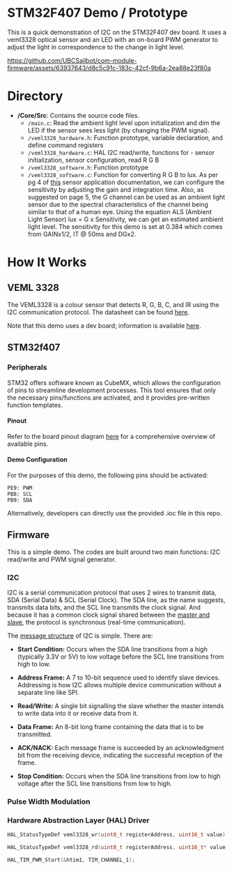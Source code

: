 # STM32F407 Demo / Prototype
This is a quick demonstration of I2C on the STM32F407 dev board. It uses a veml3328 optical sensor and an LED with an on-board PWM generator to adjust the light in correspondence to the change in light level.

https://github.com/UBCSailbot/com-module-firmware/assets/63937643/d8c5c91c-183c-42cf-9b6a-2ea88e23f80a

# Directory
- **/Core/Src**: Contains the source code files.
  - `/main.c`: Read the ambient light level upon initialization and dim the LED if the sensor sees less light (by changing the PWM signal).
  - `/veml3328_hardware.h`: Function prototype, variable declaration, and define command registers 
  - `/veml3328_hardware.c`: HAL I2C read/write, functions for - sensor initialization, sensor configuration, read R G B
  - `/veml3328_software.h`: Function prototype
  - `/veml3328_software.c`: Function for converting R G B to lux. As per pg 4 of [this](https://www.vishay.com/docs/80010/designingveml3328.pdf) sensor application documentation, we can configure the sensitivity by adjusting the gain and integration time. Also, as suggested on page 5, the G channel can be used as an ambient light sensor due to the spectral characteristics of the channel being similar to that of a human eye. Using the equation ALS (Ambient Light Sensor) lux = G x Sensitivity, we can get an estimated ambient light level. The sensitivity for this demo is set at 0.384 which comes from GAINx1/2, IT @ 50ms and DGx2. 

# How It Works
## VEML 3328
The VEML3328 is a colour sensor that detects R, G, B, C, and IR using the I2C communication protocol. The datasheet can be found [here](https://www.vishay.com/docs/84968/veml3328.pdf).

Note that this demo uses a dev board; information is available [here](https://www.mikroe.com/color-10-click).

## STM32f407
### Peripherals 
STM32 offers software known as CubeMX, which allows the configuration of pins to streamline development processes. This tool ensures that only the necessary pins/functions are activated, and it provides pre-written function templates.

#### Pinout
Refer to the board pinout diagram [here](https://microcontrollerslab.com/wp-content/uploads/2019/12/stm32f4-discovery-pinout.png) for a comprehensive overview of available pins.

#### Demo Configuration
For the purposes of this demo, the following pins should be activated:

    PE9: PWM
    PB8: SCL
    PB9: SDA

Alternatively, developers can directly use the provided .ioc file in this repo.

## Firmware
This is a simple demo. The codes are built around two main functions: I2C read/write and PWM signal generator.

### I2C
I2C is a serial communication protocol that uses 2 wires to transmit data, SDA (Serial Data) & SCL (Serial Clock). The SDA line, as the name suggests, transmits data bits, and the SCL line transmits the clock signal. And because it has a common clock signal shared between the [master and slave](https://www.circuitbasics.com/wp-content/uploads/2016/01/Introduction-to-I2C-Single-Master-Single-Slave.png), the protocol is synchronous (real-time communication). 

The [message structure](https://www.circuitbasics.com/wp-content/uploads/2016/01/Introduction-to-I2C-Message-Frame-and-Bit-2.png) of I2C is simple. There are:
- **Start Condition:** Occurs when the SDA line transitions from a high (typically 3.3V or 5V) to low voltage before the SCL line transitions from high to low.

- **Address Frame:** A 7 to 10-bit sequence used to identify slave devices. Addressing is how I2C allows multiple device communication without a separate line like SPI.

- **Read/Write:** A single bit signalling the slave whether the master intends to write data into it or receive data from it.

- **Data Frame:** An 8-bit long frame containing the data that is to be transmitted.

- **ACK/NACK:** Each message frame is succeeded by an acknowledgment bit from the receiving device, indicating the successful reception of the frame.

- **Stop Condition:** Occurs when the SDA line transitions from low to high voltage after the SCL line transitions from low to high.

### Pulse Width Modulation

### Hardware Abstraction Layer (HAL) Driver
```C
HAL_StatusTypeDef veml3328_wr(uint8_t registerAddress, uint16_t value)

HAL_StatusTypeDef veml3328_rd(uint8_t registerAddress, uint16_t* value)

HAL_TIM_PWM_Start(&htim1, TIM_CHANNEL_1);
```
